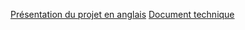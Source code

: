 [Présentation du projet en anglais](RecordStoreProject.pdf)
[Document technique](RapportSoutenance3.pdf)

